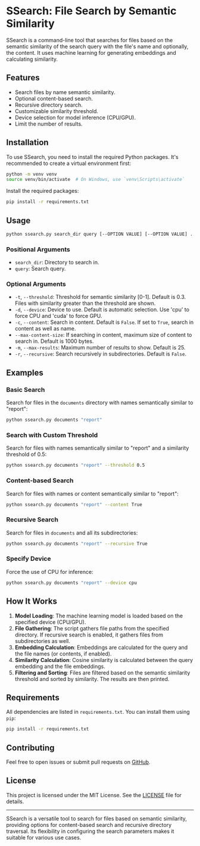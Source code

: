 # SSearch: File Search by Semantic Similarity

SSearch is a command-line tool that searches for files based on the semantic similarity of the search query with the file's name and optionally, the content. It uses machine learning for generating embeddings and calculating similarity.

## Features

- Search files by name semantic similarity.
- Optional content-based search.
- Recursive directory search.
- Customizable similarity threshold.
- Device selection for model inference (CPU/GPU).
- Limit the number of results.

## Installation

To use SSearch, you need to install the required Python packages. It's recommended to create a virtual environment first:

```bash
python -m venv venv
source venv/bin/activate  # On Windows, use `venv\Scripts\activate`
```

Install the required packages:

```bash
pip install -r requirements.txt
```

## Usage

```bash
python ssearch.py search_dir query [--OPTION VALUE] [--OPTION VALUE] ...
```

### Positional Arguments

- `search_dir`: Directory to search in.
- `query`: Search query.

### Optional Arguments

- `-t`, `--threshold`: Threshold for semantic similarity [0-1]. Default is 0.3. Files with similarity greater than the threshold are shown.
- `-d`, `--device`: Device to use. Default is automatic selection. Use 'cpu' to force CPU and 'cuda' to force GPU.
- `-c`, `--content`: Search in content. Default is `False`. If set to `True`, search in content as well as name.
- `--max-content-size`: If searching in content, maximum size of content to search in. Default is 1000 bytes.
- `-m`, `--max-results`: Maximum number of results to show. Default is 25.
- `-r`, `--recursive`: Search recursively in subdirectories. Default is `False`.

## Examples

### Basic Search

Search for files in the `documents` directory with names semantically similar to "report":

```bash
python ssearch.py documents "report"
```

### Search with Custom Threshold

Search for files with names semantically similar to "report" and a similarity threshold of 0.5:

```bash
python ssearch.py documents "report" --threshold 0.5
```

### Content-based Search

Search for files with names or content semantically similar to "report":

```bash
python ssearch.py documents "report" --content True
```

### Recursive Search

Search for files in `documents` and all its subdirectories:

```bash
python ssearch.py documents "report" --recursive True
```

### Specify Device

Force the use of CPU for inference:

```bash
python ssearch.py documents "report" --device cpu
```

## How It Works

1. **Model Loading**: The machine learning model is loaded based on the specified device (CPU/GPU).
3. **File Gathering**: The script gathers file paths from the specified directory. If recursive search is enabled, it gathers files from subdirectories as well.
4. **Embedding Calculation**: Embeddings are calculated for the query and the file names (or contents, if enabled).
5. **Similarity Calculation**: Cosine similarity is calculated between the query embedding and the file embeddings.
6. **Filtering and Sorting**: Files are filtered based on the semantic similarity threshold and sorted by similarity. The results are then printed.

## Requirements

All dependencies are listed in `requirements.txt`. You can install them using `pip`:

```bash
pip install -r requirements.txt
```

## Contributing

Feel free to open issues or submit pull requests on [GitHub](https://github.com/RichmarIII/ssearch).

## License

This project is licensed under the MIT License. See the [LICENSE](LICENSE.md) file for details.

---

SSearch is a versatile tool to search for files based on semantic similarity, providing options for content-based search and recursive directory traversal. Its flexibility in configuring the search parameters makes it suitable for various use cases.
